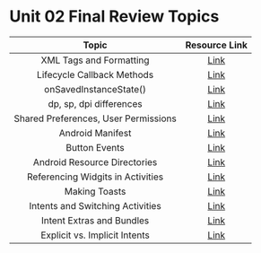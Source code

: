 # Unit 02 Final Review Topics

|Topic|Resource Link|
|:---------:|:----------:|
|XML Tags and Formatting|[Link](https://www.w3schools.com/xml/xml_syntax.asp)|
|Lifecycle Callback Methods|[Link](https://developer.android.com/guide/components/activities/activity-lifecycle.html)|
|onSavedInstanceState\(\)|[Link](https://developer.android.com/guide/components/activities/activity-lifecycle.html)|
|dp, sp, dpi differences|[Link](https://developer.android.com/guide/topics/resources/more-resources.html#Dimension)|
|Shared Preferences, User Permissions|[Link](https://developer.android.com/guide/topics/data/data-storage.html#pref)|
|Android Manifest|[Link](https://developer.android.com/guide/topics/manifest/manifest-intro.html)|
|Button Events|[Link](https://developer.android.com/guide/topics/ui/controls/button.html)|
|Android Resource Directories|[Link](https://developer.android.com/guide/topics/resources/providing-resources.html)|
|Referencing Widgits in Activities|[Link](https://github.com/C4Q/AC-Android/tree/master/lessons/android-views)|
|Making Toasts|[Link](https://github.com/C4Q/AC-Android/tree/master/lessons/android-views)|
|Intents and Switching Activities|[Link](https://github.com/C4Q/AC-Android/tree/v2/lessons/03-Android-Development/Lecture-7-Intents)|
|Intent Extras and Bundles|[Link](http://www.vogella.com/tutorials/AndroidIntent/article.html#data-transfer-between-activities)|
|Explicit vs. Implicit Intents|[Link](http://www.vogella.com/tutorials/AndroidIntent/article.html#data-transfer-between-activities)|
